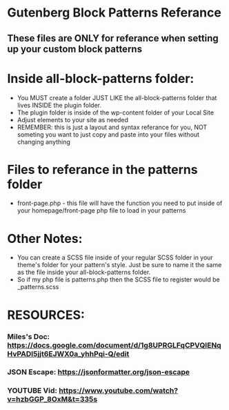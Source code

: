 # Gutenberg Block Patterns Referance 

## These files are ONLY for referance when setting up your custom block patterns

# Inside all-block-patterns folder:
* You MUST create a folder JUST LIKE the all-block-patterns folder that lives INSIDE the plugin folder.
* The plugin folder is inside of the wp-content folder of your Local Site
* Adjust elements to your site as needed
* REMEMBER: this is just a layout and syntax referance for you, NOT someting you want to just copy and paste into your files without changing anything

# Files to referance in the patterns folder
 * front-page.php - this file will have the function you need to put inside of your homepage/front-page php file to load in your patterns

# Other Notes:

* You can create a SCSS file inside of your regular SCSS folder in your theme's folder for your pattern's style. Just be sure to name it the same as the file inside your all-block-patterns folder.
* So if my php file is patterns.php then the SCSS file to register would be _patterns.scss

# RESOURCES:

### Miles's Doc: https://docs.google.com/document/d/1g8UPRGLFqCPVQIENqHvPADI5jjt6EJWX0a_yhhPqi-Q/edit
### JSON Escape: https://jsonformatter.org/json-escape
### YOUTUBE Vid: https://www.youtube.com/watch?v=hzbGGP_8OxM&t=335s
